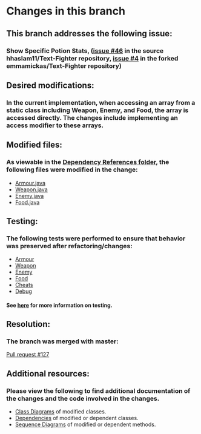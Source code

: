 # Changes in this branch

## This branch addresses the following issue:
### Show Specific Potion Stats, ([issue #46](https://github.com/hhaslam11/Text-Fighter/issues/46) in the source hhaslam11/Text-Fighter repository, [issue #4](https://github.com/emmamickas/Text-Fighter/issues/4) in the forked emmamickas/Text-Fighter repository)

## Desired modifications:
### In the current implementation, when accessing an array from a static class including Weapon, Enemy, and Food, the array is accessed directly. The changes include implementing an access modifier to these arrays.

## Modified files:
### As viewable in the [Dependency References folder](https://github.com/emmamickas/Text-Fighter/tree/AddConstantArraylistAccessModifiers/Dependency%20References), the following files were modified in the change:
 * [Armour.java](https://github.com/emmamickas/Text-Fighter/blob/AddConstantArraylistAccessModifiers/src/com/hotmail/kalebmarc/textfighter/item/Armour.java)
 * [Weapon.java](https://github.com/emmamickas/Text-Fighter/blob/AddConstantArraylistAccessModifiers/src/com/hotmail/kalebmarc/textfighter/main/Weapon.java)
 * [Enemy.java](https://github.com/emmamickas/Text-Fighter/blob/AddConstantArraylistAccessModifiers/src/com/hotmail/kalebmarc/textfighter/main/Enemy.java)
 * [Food.java](https://github.com/emmamickas/Text-Fighter/blob/AddConstantArraylistAccessModifiers/src/com/hotmail/kalebmarc/textfighter/main/Food.java)

## Testing:
###  The following tests were performed to ensure that behavior was preserved after refactoring/changes:
 * [Armour](https://github.com/emmamickas/Text-Fighter/blob/AddConstantArraylistAccessModifiers/src/com/hotmail/kalebmarc/textfighter/item/ArmourTest.java)
 * [Weapon](https://github.com/emmamickas/Text-Fighter/blob/AddConstantArraylistAccessModifiers/src/com/hotmail/kalebmarc/textfighter/main/WeaponTest.java)
 * [Enemy](https://github.com/emmamickas/Text-Fighter/blob/AddConstantArraylistAccessModifiers/src/com/hotmail/kalebmarc/textfighter/main/EnemyTest.java)
 * [Food](https://github.com/emmamickas/Text-Fighter/blob/AddConstantArraylistAccessModifiers/src/com/hotmail/kalebmarc/textfighter/main/FoodTest.java)
 * [Cheats](https://github.com/emmamickas/Text-Fighter/blob/AddConstantArraylistAccessModifiers/src/com/hotmail/kalebmarc/textfighter/main/CheatsTest.java)
 * [Debug](https://github.com/emmamickas/Text-Fighter/blob/AddConstantArraylistAccessModifiers/src/com/hotmail/kalebmarc/textfighter/main/DebugTest.java)
 #### See [here](https://github.com/emmamickas/Text-Fighter/blob/AddConstantArraylistAccessModifiers/TESTING.md) for more information on testing.
 
 ## Resolution:
 ### The branch was merged with master:
 [Pull request #127](https://github.com/hhaslam11/Text-Fighter/commit/555f73191bb4e5476f82c6f481dd3b8190866159)
 
 ## Additional resources:
 ### Please view the following to find additional documentation of the changes and the code involved in the changes.
  * [Class Diagrams](https://github.com/emmamickas/Text-Fighter/tree/AddConstantArraylistAccessModifiers/Class%20Diagram) of modified classes.
  * [Dependencies](https://github.com/emmamickas/Text-Fighter/tree/AddConstantArraylistAccessModifiers/Dependency%20References) of modified or dependent classes.
  * [Sequence Diagrams](https://github.com/emmamickas/Text-Fighter/tree/AddConstantArraylistAccessModifiers/Sequence%20Diagrams) of modified or dependent methods.
